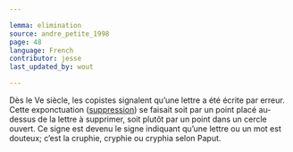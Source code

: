 ```yaml
---

lemma: elimination
source: andre_petite_1998
page: 48
language: French
contributor: jesse
last_updated_by: wout

---
```

Dès le Ve siècle, les copistes signalent qu’une lettre a été écrite par erreur. Cette exponctuation ([suppression](elimination.html)) se faisait soit par un point placé au-dessus de la lettre à supprimer, soit plutôt par un point dans un cercle ouvert. Ce signe est devenu le signe indiquant qu’une lettre ou un mot est douteux; c’est la cruphie, cryphie ou cryphia selon Paput.
